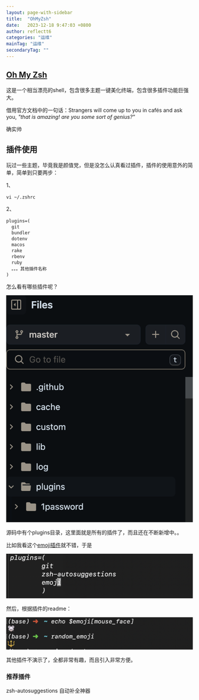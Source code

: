```yaml
---
layout: page-with-sidebar
title:  "OhMyZsh"
date:   2023-12-18 9:47:03 +0800
author: reflectt6
categories: "运维"
mainTag: "运维"
secondaryTag: ""
---
```


## [Oh My Zsh](https://github.com/ohmyzsh/ohmyzsh/blob/master/README.md)

这是一个相当漂亮的shell，包含很多主题一键美化终端，包含很多插件功能巨强大。

借用官方文档中的一句话：Strangers will come up to you in cafés and ask you, *"that is amazing! are you some sort of genius?"*

确实帅



## 插件使用

玩过一些主题，毕竟我是颜值党，但是没怎么认真看过插件，插件的使用意外的简单，简单到只要两步：

1、

```shell
vi ~/.zshrc
```

2、

```
plugins=(
  git
  bundler
  dotenv
  macos
  rake
  rbenv
  ruby
  。。。其他插件名称
)
```

怎么看有哪些插件呢？

![image-20231218110012564](/assets/images/2023-12-18-OhMyZsh//image-20231218110012564.png)

源码中有个plugins目录，这里面就是所有的插件了，而且还在不断新增中。。

比如我看这个[emoji插件](https://github.com/ohmyzsh/ohmyzsh/blob/master/plugins/emoji/README.md)就不错，于是

![image-20231218110438013](/assets/images/2023-12-18-OhMyZsh//image-20231218110438013.png)

然后，根据插件的readme：

![image-20231218110531507](/assets/images/2023-12-18-OhMyZsh//image-20231218110531507.png)

其他插件不演示了，全都非常有趣，而且引入非常方便。



### 推荐插件

zsh-autosuggestions 自动补全神器









